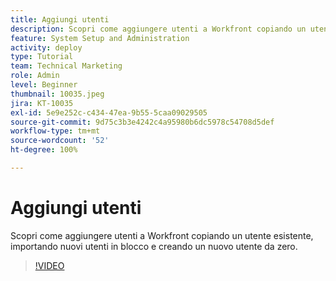 ```yaml
---
title: Aggiungi utenti
description: Scopri come aggiungere utenti a Workfront copiando un utente esistente, importando nuovi utenti in blocco e creando un nuovo utente da zero.
feature: System Setup and Administration
activity: deploy
type: Tutorial
team: Technical Marketing
role: Admin
level: Beginner
thumbnail: 10035.jpeg
jira: KT-10035
exl-id: 5e9e252c-c434-47ea-9b55-5caa09029505
source-git-commit: 9d75c3b3e4242c4a95980b6dc5978c54708d5def
workflow-type: tm+mt
source-wordcount: '52'
ht-degree: 100%

---
```


# Aggiungi utenti

Scopri come aggiungere utenti a Workfront copiando un utente esistente, importando nuovi utenti in blocco e creando un nuovo utente da zero.

>[!VIDEO](https://video.tv.adobe.com/v/3427085/?quality=12&learn=on)

